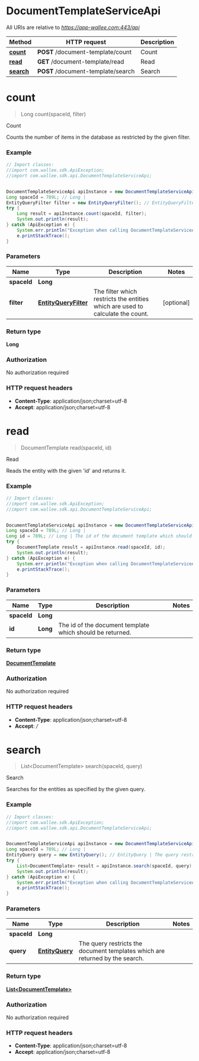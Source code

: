 # DocumentTemplateServiceApi

All URIs are relative to *https://app-wallee.com:443/api*

Method | HTTP request | Description
------------- | ------------- | -------------
[**count**](DocumentTemplateServiceApi.md#count) | **POST** /document-template/count | Count
[**read**](DocumentTemplateServiceApi.md#read) | **GET** /document-template/read | Read
[**search**](DocumentTemplateServiceApi.md#search) | **POST** /document-template/search | Search


<a name="count"></a>
# **count**
> Long count(spaceId, filter)

Count

Counts the number of items in the database as restricted by the given filter.

### Example
```java
// Import classes:
//import com.wallee.sdk.ApiException;
//import com.wallee.sdk.api.DocumentTemplateServiceApi;


DocumentTemplateServiceApi apiInstance = new DocumentTemplateServiceApi();
Long spaceId = 789L; // Long | 
EntityQueryFilter filter = new EntityQueryFilter(); // EntityQueryFilter | The filter which restricts the entities which are used to calculate the count.
try {
    Long result = apiInstance.count(spaceId, filter);
    System.out.println(result);
} catch (ApiException e) {
    System.err.println("Exception when calling DocumentTemplateServiceApi#count");
    e.printStackTrace();
}
```

### Parameters

Name | Type | Description  | Notes
------------- | ------------- | ------------- | -------------
 **spaceId** | **Long**|  |
 **filter** | [**EntityQueryFilter**](EntityQueryFilter.md)| The filter which restricts the entities which are used to calculate the count. | [optional]

### Return type

**Long**

### Authorization

No authorization required

### HTTP request headers

 - **Content-Type**: application/json;charset=utf-8
 - **Accept**: application/json;charset=utf-8

<a name="read"></a>
# **read**
> DocumentTemplate read(spaceId, id)

Read

Reads the entity with the given &#39;id&#39; and returns it.

### Example
```java
// Import classes:
//import com.wallee.sdk.ApiException;
//import com.wallee.sdk.api.DocumentTemplateServiceApi;


DocumentTemplateServiceApi apiInstance = new DocumentTemplateServiceApi();
Long spaceId = 789L; // Long | 
Long id = 789L; // Long | The id of the document template which should be returned.
try {
    DocumentTemplate result = apiInstance.read(spaceId, id);
    System.out.println(result);
} catch (ApiException e) {
    System.err.println("Exception when calling DocumentTemplateServiceApi#read");
    e.printStackTrace();
}
```

### Parameters

Name | Type | Description  | Notes
------------- | ------------- | ------------- | -------------
 **spaceId** | **Long**|  |
 **id** | **Long**| The id of the document template which should be returned. |

### Return type

[**DocumentTemplate**](DocumentTemplate.md)

### Authorization

No authorization required

### HTTP request headers

 - **Content-Type**: application/json;charset=utf-8
 - **Accept**: *_/_*

<a name="search"></a>
# **search**
> List&lt;DocumentTemplate&gt; search(spaceId, query)

Search

Searches for the entities as specified by the given query.

### Example
```java
// Import classes:
//import com.wallee.sdk.ApiException;
//import com.wallee.sdk.api.DocumentTemplateServiceApi;


DocumentTemplateServiceApi apiInstance = new DocumentTemplateServiceApi();
Long spaceId = 789L; // Long | 
EntityQuery query = new EntityQuery(); // EntityQuery | The query restricts the document templates which are returned by the search.
try {
    List<DocumentTemplate> result = apiInstance.search(spaceId, query);
    System.out.println(result);
} catch (ApiException e) {
    System.err.println("Exception when calling DocumentTemplateServiceApi#search");
    e.printStackTrace();
}
```

### Parameters

Name | Type | Description  | Notes
------------- | ------------- | ------------- | -------------
 **spaceId** | **Long**|  |
 **query** | [**EntityQuery**](EntityQuery.md)| The query restricts the document templates which are returned by the search. |

### Return type

[**List&lt;DocumentTemplate&gt;**](DocumentTemplate.md)

### Authorization

No authorization required

### HTTP request headers

 - **Content-Type**: application/json;charset=utf-8
 - **Accept**: application/json;charset=utf-8

